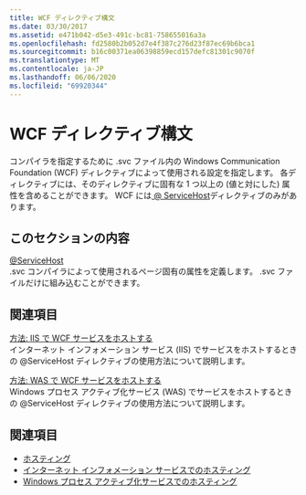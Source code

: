 ```yaml
---
title: WCF ディレクティブ構文
ms.date: 03/30/2017
ms.assetid: e471b042-d5e3-491c-bc81-758655016a3a
ms.openlocfilehash: fd2580b2b052d7e4f387c276d23f87ec69b6bca1
ms.sourcegitcommit: b16c00371ea06398859ecd157defc81301c9070f
ms.translationtype: MT
ms.contentlocale: ja-JP
ms.lasthandoff: 06/06/2020
ms.locfileid: "69920344"
---
```

# <a name="wcf-directive-syntax"></a>WCF ディレクティブ構文
コンパイラを指定するために .svc ファイル内の Windows Communication Foundation (WCF) ディレクティブによって使用される設定を指定します。 各ディレクティブには、そのディレクティブに固有な 1 つ以上の (値と対にした) 属性を含めることができます。 WCF には[ \@ ServiceHost](servicehost.md)ディレクティブのみがあります。  
  
## <a name="in-this-section"></a>このセクションの内容  
 [@ServiceHost](servicehost.md)  
 .svc コンパイラによって使用されるページ固有の属性を定義します。 .svc ファイルだけに組み込むことができます。  
  
## <a name="related-sections"></a>関連項目  
 [方法: IIS で WCF サービスをホストする](../../../wcf/feature-details/how-to-host-a-wcf-service-in-iis.md)  
 インターネット インフォメーション サービス (IIS) でサービスをホストするときの @ServiceHost ディレクティブの使用方法について説明します。  
  
 [方法: WAS で WCF サービスをホストする](../../../wcf/feature-details/how-to-host-a-wcf-service-in-was.md)  
 Windows プロセス アクティブ化サービス (WAS) でサービスをホストするときの @ServiceHost ディレクティブの使用方法について説明します。  
  
## <a name="see-also"></a>関連項目

- [ホスティング](../../../wcf/feature-details/hosting.md)
- [インターネット インフォメーション サービスでのホスティング](../../../wcf/feature-details/hosting-in-internet-information-services.md)
- [Windows プロセス アクティブ化サービスでのホスティング](../../../wcf/feature-details/hosting-in-windows-process-activation-service.md)
